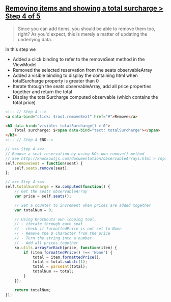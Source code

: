 ## [Removing items and showing a total surcharge > Step 4 of 5](http://learn.knockoutjs.com/#/?tutorial=collections)
> Since you can add items, you should be able to remove them too, right? As you'd expect, this is merely a matter of updating the underlying data.

In this step we
- Added a click binding to refer to the removeSeat method in the ViewModel
- Removed the selected reservation from the seats observableArray
- Added a visible binding to display the containing html when totalSurcharge property is greater than 0
- Iterate through the seats observableArray, add all price properties together and return the total
- Display the totalSurcharge computed observable (which contains the total price)

```html
<!-- // Step 4 -->
<a data-bind="click: $root.removeSeat" href="#">Remove</a>

<h3 data-bind="visible: totalSurcharge() > 0">
	Total surcharge: $<span data-bind="text: totalSurcharge"></span>
</h3>
<!-- // Step 4 END-->
```

```javascript
// >>> Step 4 <<<
// Remove a seat reservation by using KOs own remove() method
// See http://knockoutjs.com/documentation/observableArrays.html > replace, remove and removeAll
self.removeSeat = function(seat) {
	self.seats.remove(seat);
};

// >>> Step 4 <<<
self.totalSurcharge = ko.computed(function() {
	// Get the seats observableArray
	var price = self.seats();

	// Set a counter to increment when prices are added together
	var totalNum = 0;

	// Using Knockouts own looping tool,
	// - iterate through each seat
	// - check if formattedPrice is not set to None
	// - Remove the $ character from the price
	// - Turn the string into a number
	// - Add all prices together
	ko.utils.arrayForEach(price, function(item) {
		if (item.formattedPrice() !== 'None') {
			total = item.formattedPrice();
			total = total.substr(1);
			total = parseInt(total);
			totalNum += total;
		}
	});

	return totalNum;
});
```
